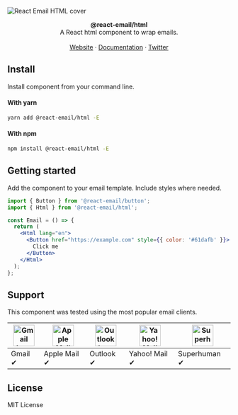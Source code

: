 ![React Email HTML cover](https://react-email-assets.vercel.app/html.png)

<div align="center"><strong>@react-email/html</strong></div>
<div align="center">A React html component to wrap emails.</div>
<br />
<div align="center">
<a href="https://react.email">Website</a> 
<span> · </span>
<a href="https://react.email">Documentation</a> 
<span> · </span>
<a href="https://react.email">Twitter</a>
</div>

## Install

Install component from your command line.

#### With yarn

```sh
yarn add @react-email/html -E
```

#### With npm

```sh
npm install @react-email/html -E
```

## Getting started

Add the component to your email template. Include styles where needed.

```jsx
import { Button } from '@react-email/button';
import { Html } from '@react-email/html';

const Email = () => {
  return (
    <Html lang="en">
      <Button href="https://example.com" style={{ color: '#61dafb' }}>
        Click me
      </Button>
    </Html>
  );
};
```

## Support

This component was tested using the most popular email clients.

| <img src="https://user-images.githubusercontent.com/398893/191876837-b18f9fe6-03d3-45b5-8e9a-b65f11e89c0d.svg" width="48px" height="48px" alt="Gmail logo"> | <img src="https://user-images.githubusercontent.com/398893/191876835-8b7aac96-2828-417b-a42e-289ad10fe003.svg" width="48px" height="48px" alt="Apple Mail"> | <img src="https://user-images.githubusercontent.com/398893/191876838-5fb588ca-7049-484a-a39e-b066cea0d4bf.svg" width="48px" height="48px" alt="Outlook logo"> | <img src="https://user-images.githubusercontent.com/398893/191876840-a09aa330-ffa2-40bf-9571-778569507002.svg" width="48px" height="48px" alt="Yahoo! Mail logo"> | <img src="https://user-images.githubusercontent.com/398893/191876839-c1f6a5d4-a7d1-452b-9a74-8484f149c1d9.svg" width="48px" height="48px" alt="Superhuman logo"> |
|-------------------------------------------------------------------------------------------------------------------------------------------------------------|-------------------------------------------------------------------------------------------------------------------------------------------------------------|---------------------------------------------------------------------------------------------------------------------------------------------------------------|-------------------------------------------------------------------------------------------------------------------------------------------------------------------|------------------------------------------------------------------------------------------------------------------------------------------------------------------|
| Gmail ✔                                                                                                                                                     | Apple Mail ✔                                                                                                                                                | Outlook ✔                                                                                                                                                     | Yahoo! Mail ✔                                                                                                                                                     | Superhuman ✔                                                                                                                                                     |

## License

MIT License

